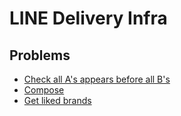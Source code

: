 # LINE Delivery Infra

## Problems

- [Check all A's appears before all B's](1.check-all-As-appears-before-all-Bs/README.md)
- [Compose](2.compose/README.md)
- [Get liked brands](3.get-liked-brands/README.md)
